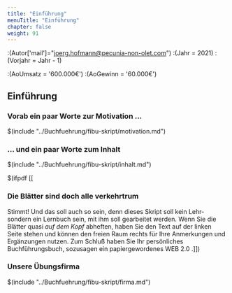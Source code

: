 ```yaml
---
title: "Einführung"
menuTitle: "Einführung"
chapter: false
weight: 91
---
```


:(Autor['mail']="joerg.hofmann@pecunia-non-olet.com")
:(Jahr = 2021)
:(Vorjahr = Jahr - 1)

:(AoUmsatz = '600.000€')
:(AoGewinn = '60.000€')


## Einführung

### Vorab ein paar Worte zur Motivation ...
$(include "../Buchfuehrung/fibu-skript/motivation.md")


### ... und ein paar Worte zum Inhalt
$(include "../Buchfuehrung/fibu-skript/inhalt.md")

$(ifpdf [[
### Die Blätter sind doch alle verkehrtrum

Stimmt! Und das soll auch so sein, denn dieses Skript soll kein Lehr-
sondern ein Lernbuch sein, mit ihm soll gearbeitet werden. Wenn Sie die Blätter
quasi *auf dem Kopf* abheften, haben Sie den Text auf der linken Seite stehen
und können den freien Raum rechts für Ihre Anmerkungen und Ergänzungen nutzen.
Zum Schluß haben Sie Ihr persönliches Buchführungsbuch,
sozusagen ein papiergewordenes WEB 2.0 .]])


### Unsere Übungsfirma
$(include "../Buchfuehrung/fibu-skript/firma.md")
